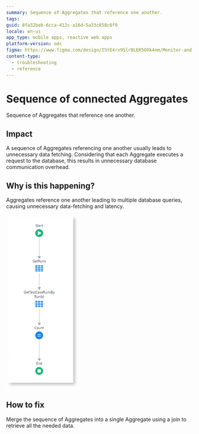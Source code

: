 ```yaml
---
summary: Sequence of Aggregates that reference one another.
tags:
guid: 8fa32beb-6cca-412c-a16d-5a33c658c6f9
locale: en-us
app_type: mobile apps, reactive web apps
platform-version: odc
figma: https://www.figma.com/design/IStE4rx9SlrBLEK5OXk4nm/Monitor-and-troubleshoot-apps?node-id=3525-213&t=ZHJybqzEUX6B7aIU-1
content-type:
  - troubleshooting
  - reference
---
```


# Sequence of connected Aggregates

Sequence of Aggregates that reference one another.

## Impact

A sequence of Aggregates referencing one another usually leads to unnecessary data fetching. Considering that each Aggregate executes a request to the database, this results in unnecessary database communication overhead.

## Why is this happening?

Aggregates reference one another leading to multiple database queries, causing unnecessary data-fetching and latency. 

![An action flow diagram showing a sequence of two aggregates referencing one another.](images/odcs-connected-aggregates.png "Sequence of connected Aggregates")

## How to fix

Merge the sequence of Aggregates into a single Aggregate using a join to retrieve all the needed data.
